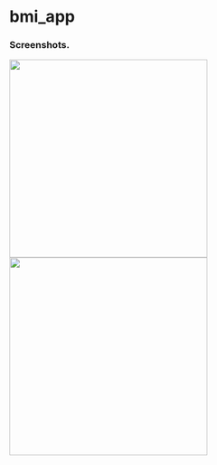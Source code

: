 # bmi_app


### Screenshots.

<img src="https://user-images.githubusercontent.com/85505451/169257098-b4aea6c6-7769-4781-9e44-1d55125c7222.png" width="350">  <img src="https://user-images.githubusercontent.com/85505451/169257092-0947812a-28e9-490d-a048-e8b4d8f28c5b.png" width="350">

<!-- ![Screenshot_1652951033](https://user-images.githubusercontent.com/85505451/169257092-0947812a-28e9-490d-a048-e8b4d8f28c5b.png) -->
<!-- ![Screenshot_1652951026](https://user-images.githubusercontent.com/85505451/169257098-b4aea6c6-7769-4781-9e44-1d55125c7222.png) -->

